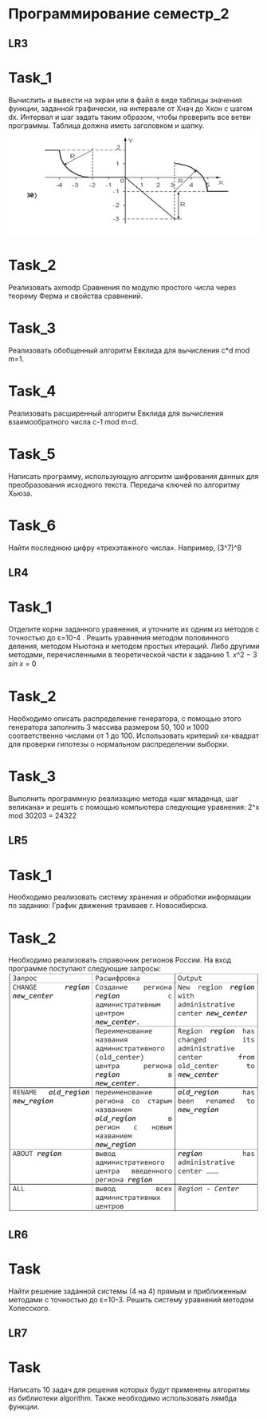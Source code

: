 # Программирование семестр_2

## LR3
# Task_1
Вычислить и вывести на экран или в файл в виде таблицы
значения функции, заданной графически, на интервале от Xнач до Xкон с
шагом dx. Интервал и шаг задать таким образом, чтобы проверить все ветви
программы. Таблица должна иметь заголовком и шапку.<br>
<img src="graph.png">

# Task_2
Реализовать axmodp Сравнения по модулю простого числа
через теорему Ферма и свойства сравнений.

# Task_3
Реализовать обобщенный алгоритм Евклида для вычисления
с*d mod m=1.

# Task_4
Реализовать расширенный алгоритм Евклида для вычисления
взаимообратного числа с-1 mod m=d.

# Task_5
Написать программу, использующую алгоритм шифрования данных для преобразования исходного текста.
Передача ключей по алгоритму Хьюза.

# Task_6
Найти последнюю цифру «трехэтажного числа». Например, (3^7)^8


## LR4
# Task_1
Отделите корни заданного уравнения, и
уточните их одним из методов с точностью до ε=10-4 . Решить уравнения
методом половинного деления, методом Ньютона и методом простых итераций.
Либо другими методами, перечисленными в теоретической части к заданию 1.
𝑥^2 − 3 𝑠𝑖𝑛 𝑥 = 0

# Task_2
Необходимо описать распределение генератора, с помощью этого генератора
заполнить 3 массива размером 50, 100 и 1000 соответственно числами от 1
до 100.
Использовать критерий хи-квадрат для проверки гипотезы о нормальном
распределении выборки.

# Task_3
Выполнить программную реализацию метода «шаг младенца, шаг великана» и решить с помощью компьютера следующие уравнения:
2^x mod 30203 = 24322


## LR5
# Task_1
Необходимо реализовать систему хранения и обработки информации по заданию: График движения трамваев г. Новосибирска.

# Task_2
Необходимо реализовать справочник регионов России.
На вход программе поступают следующие запросы:
<img src="questions.png">


## LR6
# Task
Найти решение заданной системы (4 на 4) прямым и приближенным методами с точностью 
до ε=10-3. Решить систему уравнений методом Холесского.

## LR7
# Task
Написать 10 задач для решения которых будут применены алгоритмы из библиотеки algorithm. Также необходимо использовать лямбда функции.
